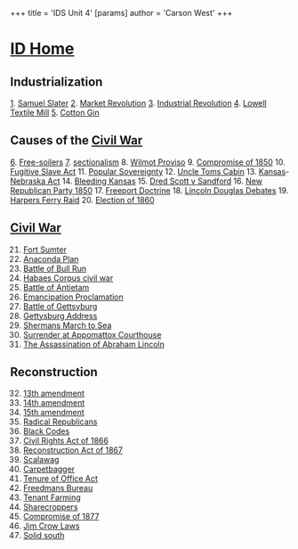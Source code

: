 +++
 title = 'IDS Unit 4'
[params]
	author = 'Carson West'
+++
# [ID Home](./../id-home/)

## Industrialization
[1](./../1/). [Samuel Slater](./../samuel-slater/) 
[2](./../2/). [Market Revolution](./../market-revolution/)
[3](./../3/). [Industrial Revolution](./../industrial-revolution/)
[4](./../4/). [Lowell Textile Mill](./../lowell-textile-mill/)
[5](./../5/). [Cotton Gin](./../cotton-gin/)
 
## Causes of the [Civil War](./../civil-war/) 
[6](./../6/). [Free-soilers](./../free-soilers/)
[7](./../7/).  [sectionalism](./../sectionalism/) 
8. [Wilmot Proviso](./../wilmot-proviso/)
9. [Compromise of 1850](./../compromise-of-1850/)
10. [Fugitive Slave Act](./../fugitive-slave-act/)
11. [Popular Sovereignty](./../popular-sovereignty/)
12. [Uncle Toms Cabin](./../uncle-toms-cabin/)
13. [Kansas](./../kansas/)-[Nebraska Act](./../nebraska-act/)
14. [Bleeding Kansas](./../bleeding-kansas/)
15. [Dred Scott v Sandford](./../dred-scott-v-sandford/)
16. [New Republican Party 1850](./../new-republican-party-1850/)
17. [Freeport Doctrine](./../freeport-doctrine/)
18. [Lincoln Douglas Debates](./../lincoln-douglas-debates/)
19. [Harpers Ferry Raid](./../harpers-ferry-raid/)
20. [Election of 1860](./../election-of-1860/)

## [Civil War](./../civil-war/) 
21. [Fort Sumter](./../fort-sumter/)
22. [Anaconda Plan](./../anaconda-plan/)
23. [Battle of Bull Run](./../battle-of-bull-run/)
24. [Habaes Corpus civil war](./../habaes-corpus-civil-war/)
25. [Battle of Antietam](./../battle-of-antietam/)
26. [Emancipation Proclamation](./../emancipation-proclamation/)
27. [Battle of Gettsyburg](./../battle-of-gettsyburg/)
28. [Gettysburg Address](./../gettysburg-address/)
29. [Shermans March to Sea](./../shermans-march-to-sea/)
30. [Surrender at Appomattox Courthouse](./../surrender-at-appomattox-courthouse/)
31. [The Assassination of Abraham Lincoln](./../the-assassination-of-abraham-lincoln/)

## Reconstruction
32. [13th amendment](./../13th-amendment/)
33. [14th amendment](./../14th-amendment/)
34. [15th amendment](./../15th-amendment/)
35. [Radical Republicans](./../radical-republicans/)
36. [Black Codes](./../black-codes/)
37. [Civil Rights Act of 1866](./../civil-rights-act-of-1866/)
38. [Reconstruction Act of 1867](./../reconstruction-act-of-1867/)
39. [Scalawag](./../scalawag/)
40. [Carpetbagger](./../carpetbagger/)
41. [Tenure of Office Act](./../tenure-of-office-act/)
42. [Freedmans Bureau](./../freedmans-bureau/)
43. [Tenant Farming](./../tenant-farming/)
44. [Sharecroppers](./../sharecroppers/)
45. [Compromise of 1877](./../compromise-of-1877/)
46. [Jim Crow Laws](./../jim-crow-laws/)
47. [Solid south](./../solid-south/)